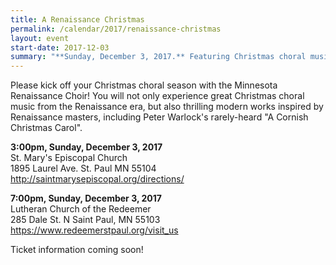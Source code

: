 ```yaml
---
title: A Renaissance Christmas
permalink: /calendar/2017/renaissance-christmas
layout: event
start-date: 2017-12-03
summary: "**Sunday, December 3, 2017.** Featuring Christmas choral music from the Renaissance era and thrilling modern works inspired by Renaissance masters."
---
```


Please kick off your Christmas choral season with the Minnesota Renaissance Choir! 
You will not only experience great Christmas choral music from the Renaissance era, 
but also thrilling modern works inspired by Renaissance masters, including Peter 
Warlock's rarely-heard "A Cornish Christmas Carol".

**3:00pm, Sunday, December 3, 2017**  
St. Mary's Episcopal Church  
1895 Laurel Ave. St. Paul MN 55104  
<http://saintmarysepiscopal.org/directions/>

**7:00pm, Sunday, December 3, 2017**  
Lutheran Church of the Redeemer  
285 Dale St. N Saint Paul, MN 55103  
<https://www.redeemerstpaul.org/visit_us>

Ticket information coming soon!
